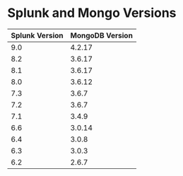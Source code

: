 # Splunk and Mongo Versions

| Splunk Version | MongoDB Version |
| -------------- | --------------- |
| 9.0 | 4.2.17 |
| 8.2 | 3.6.17 |
| 8.1 | 3.6.17 |
| 8.0 | 3.6.12 |
| 7.3 | 3.6.7  |
| 7.2 | 3.6.7  |
| 7.1 | 3.4.9  |
| 6.6 | 3.0.14 |
| 6.4 | 3.0.8  |
| 6.3 | 3.0.3  |
| 6.2 | 2.6.7  |
